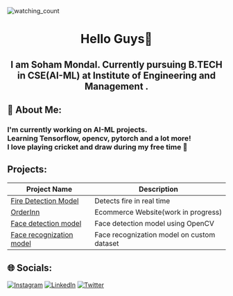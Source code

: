 <img src="https://widgetbite.com/stats/Soham1411" alt="watching_count" />

<p><h1 align="center" style="text-decoration: none; cursor: none;">Hello Guys👋<br/></h1>
<h2 align="center">I am Soham Mondal. Currently pursuing B.TECH in CSE(AI-ML) at Institute of Engineering and Management .</h2></p>

## 💫 About Me:

### I'm currently working on AI-ML projects.<br>Learning Tensorflow, opencv, pytorch and a lot more!<br>I love playing cricket and draw during my free time 🙂

## Projects:

| Project Name                                                                                              | Description                                                |
| --------------------------------------------------------------------------------------------------------- | ---------------------------------------------------------- |
| [Fire Detection Model](https://github.com/Soham1411/Fire_Detection_Model)                                 | Detects fire in real time                                  |
| [OrderInn](https://github.com/Soham1411/Order-Inn)                                                        | Ecommerce Website(work in progress)                        |
| [Face detection model](https://github.com/Soham1411/face_reognition_opencv)                               | Face detection model using OpenCV                          |
| [Face recognization model](https://github.com/Soham1411/face_reognition_opencv)                           | Face recognization model on custom dataset                 |

## 🌐 Socials:

[![Instagram](https://img.shields.io/badge/Instagram-%23E4405F.svg?logo=Instagram&logoColor=white)](https://instagram.com/lone_1411) [![LinkedIn](https://img.shields.io/badge/LinkedIn-%230077B5.svg?logo=linkedin&logoColor=white)](https://linkedin.com/in/soham-mondal-6815b528b) [![Twitter](https://img.shields.io/badge/Twitter-%231DA1F2.svg?logo=Twitter&logoColor=white)](https://x.com/LONEBEAST13)
